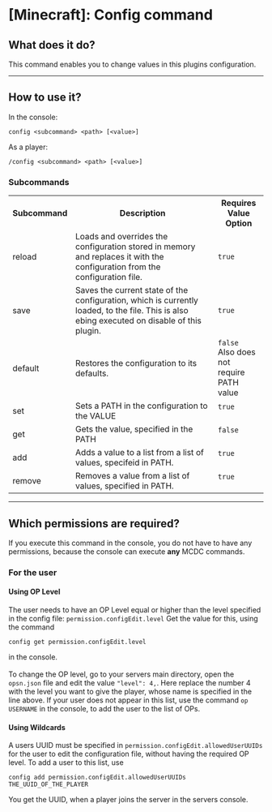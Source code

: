 # [Minecraft]: Config command
## What does it do?

This command enables you to change values in this plugins configuration.

---

## How to use it?
In the console:
```
config <subcommand> <path> [<value>]
```

As a player:
```
/config <subcommand> <path> [<value>]
```

### Subcommands
<table>
    <tr>
        <th>Subcommand</th>
        <th>Description</th>
        <th>Requires Value <br> Option</th>
    </tr>
    <tr>
        <td>reload</td>
        <td>Loads and overrides the configuration stored in memory and replaces it with the configuration from the configuration file.</td>
        <td><code>true</code></td>
    </tr>
    <tr>
        <td>save</td>
        <td>Saves the current state of the configuration, which is currently loaded, to the file. This is also ebing executed on disable of this plugin.</td>
        <td><code>true</code</td></tr>
    <tr>
        <td>default</td>
        <td>Restores the configuration to its defaults.</td>
        <td><code>false</code><br>Also does not <br>require PATH value</td>
    </tr>
    <tr>
        <td>set</td>
        <td>Sets a PATH in the configuration to the VALUE</td>
        <td><code>true</code</td>
    </tr>
    <tr>
        <td>get</td>
        <td>Gets the value, specified in the PATH</td>
        <td><code>false</code</td>
    </tr>
    <tr>
        <td>add</td>
        <td>Adds a value to a list from a list of values, specifeid in PATH.</td>
        <td><code>true</code</td>
    </tr>
    <tr>
        <td>remove</td>
        <td>Removes a value from a list of values, specified in PATH.</td>
        <td><code>true</code</td>
    </tr>
</table>


---

## Which permissions are required?
If you execute this command in the console, you do not have to have any permissions, because the console can execute **any** MCDC commands.

### For the user
#### Using OP Level
The user needs to have an OP Level equal or higher than the level specified in the config file: `permission.configEdit.level` Get the value for this, using the command
```
config get permission.configEdit.level
```

in the console. <br><br>
To change the OP level, go to your servers main directory, open the `opsn.json` file and edit the value `"level": 4,`. Here replace the number 4 with the level you want to give the player, whose name is specified in the line above. If your user does not appear in this list, use the command `op USERNAME` in the console, to add the user to the list of OPs.

#### Using Wildcards
A users UUID must be specified in `permission.configEdit.allowedUserUUIDs` for the user to edit the configuration file, without having the required OP level. To add a user to this list, use
```
config add permission.configEdit.allowedUserUUIDs THE_UUID_OF_THE_PLAYER
```

You get the UUID, when a player joins the server in the servers console.
